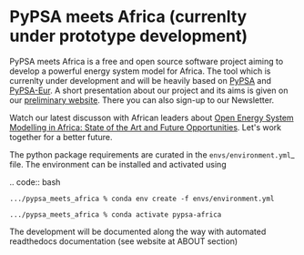 # PyPSA meets Africa (currenlty under prototype development)


PyPSA meets Africa is a free and open source software project aiming to develop a powerful energy system model for Africa. The tool which is currenlty under development and will be heavily based on [PyPSA](https://pypsa.readthedocs.io/en/latest/) and [PyPSA-Eur](https://pypsa-eur.readthedocs.io/en/latest/). A short presentation about our project and its aims is given on our [preliminary website](https://max-parzen.github.io/Project_PyPSA_Africa.html). There you can also sign-up to our Newsletter. 

Watch our latest discusson with African leaders about [Open Energy System Modelling in Africa: State of the Art and Future Opportunities](https://www.youtube.com/watch?v=E0V0T4U9nmQ). Let's work together for a better future.


The python package requirements are curated in the `envs/environment.yml`_ file.
The environment can be installed and activated using

.. code:: bash

    .../pypsa_meets_africa % conda env create -f envs/environment.yml

    .../pypsa_meets_africa % conda activate pypsa-africa

The development will be documented along the way with automated readthedocs documentation (see website at ABOUT section)
